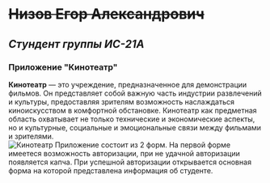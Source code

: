 # ~~Низов Егор Александрович~~
## *Стундент группы ИС-21А*
### __Приложение "Кинотеатр"__
__Кинотеатр__ — это учреждение, предназначенное для демонстрации фильмов. 
Он представляет собой важную часть индустрии развлечений и культуры, предоставляя зрителям возможность наслаждаться киноискусством в комфортной обстановке.
Кинотеатр как предметная область охватывает не только технические и экономические аспекты, но и культурные, социальные и эмоциональные связи между фильмами и зрителями.\
![Кинотеатр](https://encrypted-tbn0.gstatic.com/images?q=tbn:ANd9GcR6KoiQdD4Wh9o5UPMyycUvlfVsrzI3pUcMoA&s)
Приложение состоит из 2 форм. На первой форме имеетеся возможность авторизации, при не удачной авторизации появляется капча. При успешной авторизации открывается основная форма на которой представлена информация об студенте.
